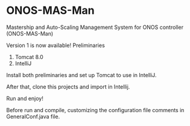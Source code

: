 # ONOS-MAS-Man
Mastership and Auto-Scaling Management System for ONOS controller (ONOS-MAS-Man)

Version 1 is now available!
Preliminaries
 1. Tomcat 8.0
 2. IntelliJ

Install both preliminaries and set up Tomcat to use in IntelliJ.

After that, clone this projects and import in Intellij.

Run and enjoy!


Before run and compile, customizing the configuration file comments in GeneralConf.java file.
